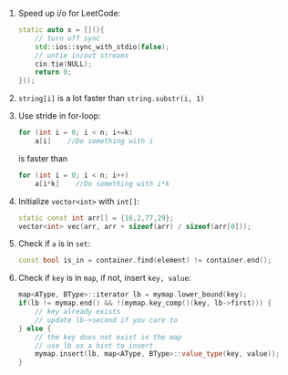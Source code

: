 1. Speed up i/o for LeetCode:

    ```cpp
    static auto x = [](){
        // turn off sync
        std::ios::sync_with_stdio(false);
        // untie in/out streams
        cin.tie(NULL);
        return 0;
    }();
    ```

2. `string[i]` is a lot faster than `string.substr(i, 1)`

3. Use stride in for-loop:

    ```cpp
    for (int i = 0; i < n; i+=k)
        a[i]    //Do something with i
    ```

    is faster than

    ```cpp
    for (int i = 0; i < n; i++)
        a[i*k]    //Do something with i*k
    ```

4. Initialize `vector<int>` with `int[]`:

    ```cpp
    static const int arr[] = {16,2,77,29};
    vector<int> vec(arr, arr + sizeof(arr) / sizeof(arr[0]));
    ```

5. Check if `a` is in `set`:

    ```cpp
    const bool is_in = container.find(element) != container.end();
    ```

6. Check if `key` is in `map`, if not, insert `key, value`:

    ```cpp
    map<AType, BType>::iterator lb = mymap.lower_bound(key);
    if(lb != mymap.end() && !(mymap.key_comp()(key, lb->first))) {
        // key already exists
        // update lb->second if you care to
    } else {
        // the key does not exist in the map
        // use lb as a hint to insert
        mymap.insert(lb, map<AType, BType>::value_type(key, value));
    }
    ```
